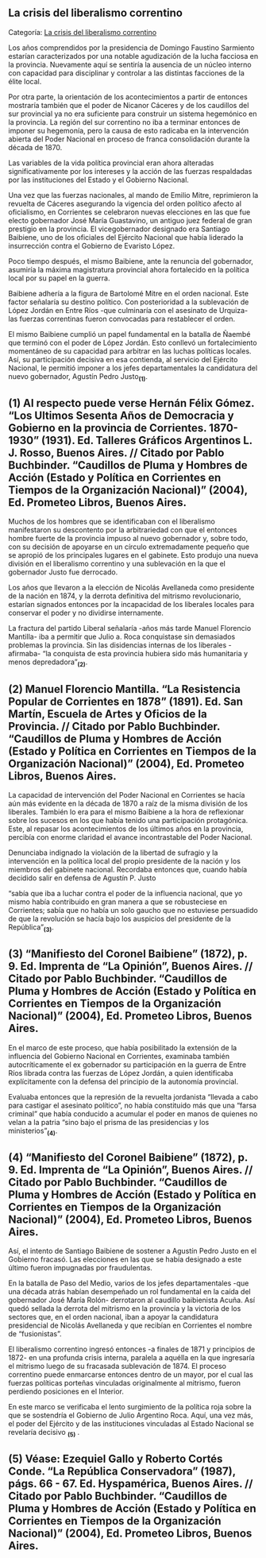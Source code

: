 ## La crisis del liberalismo correntino

Categoría: [La crisis del liberalismo correntino](http://descubrircorrientes.com.ar/2012/index.php/4092-corrientes-en-la-familia-argentina-1870-a-la-actualidad/tiempos-de-guerra-civil-1877-1880/juan-vicente-pampin-vigesimotercer-gobernador-constitucional/la-grieta-que-nace-con-una-guerra-externa-y-que-culmina-en-guerra-civil/la-crisis-del-liberalismo-correntino)

Los años comprendidos por la presidencia de Domingo Faustino Sarmiento estarían caracterizados por una notable agudización de la lucha facciosa en la provincia. Nuevamente aquí se sentiría la ausencia de un núcleo interno con capacidad para disciplinar y controlar a las distintas facciones de la élite local.

Por otra parte, la orientación de los acontecimientos a partir de entonces mostraría también que el poder de Nicanor Cáceres y de los caudillos del sur provincial ya no era suficiente para construir un sistema hegemónico en la provincia. La región del sur correntino no iba a terminar entonces de imponer su hegemonía, pero la causa de esto radicaba en la intervención abierta del Poder Nacional en proceso de franca consolidación durante la década de 1870.

Las variables de la vida política provincial eran ahora alteradas significativamente por los intereses y la acción de las fuerzas respaldadas por las instituciones del Estado y el Gobierno Nacional.

Una vez que las fuerzas nacionales, al mando de Emilio Mitre, reprimieron la revuelta de Cáceres asegurando la vigencia del orden político afecto al oficialismo, en Corrientes se celebraron nuevas elecciones en las que fue electo gobernador José María Guastavino, un antiguo juez federal de gran prestigio en la provincia. El vicegobernador designado era Santiago Baibiene, uno de los oficiales del Ejército Nacional que había liderado la insurrección contra el Gobierno de Evaristo López.

Poco tiempo después, el mismo Baibiene, ante la renuncia del gobernador, asumiría la máxima magistratura provincial ahora fortalecido en la política local por su papel en la guerra.

Baibiene adhería a la figura de Bartolomé Mitre en el orden nacional. Este factor señalaría su destino político. Con posterioridad a la sublevación de López Jordán en Entre Ríos -que culminaría con el asesinato de Urquiza- las fuerzas correntinas fueron convocadas para restablecer el orden.

El mismo Baibiene cumplió un papel fundamental en la batalla de Ñaembé que terminó con el poder de López Jordán. Esto conllevó un fortalecimiento momentáneo de su capacidad para arbitrar en las luchas políticas locales. Así, su participación decisiva en esa contienda, al servicio del Ejército Nacional, le permitió imponer a los jefes departamentales la candidatura del nuevo gobernador, Agustín Pedro Justo<sub><strong>(1)</strong></sub>.

## **(1)** Al respecto puede verse Hernán Félix Gómez. “Los Ultimos Sesenta Años de Democracia y Gobierno en la provincia de Corrientes. 1870-1930” (1931). Ed. Talleres Gráficos Argentinos L. J. Rosso, Buenos Aires. // Citado por Pablo Buchbinder. “Caudillos de Pluma y Hombres de Acción (Estado y Política en Corrientes en Tiempos de la Organización Nacional)” (2004), Ed. Prometeo Libros, Buenos Aires.

Muchos de los hombres que se identificaban con el liberalismo manifestaron su descontento por la arbitrariedad con que el entonces hombre fuerte de la provincia impuso al nuevo gobernador y, sobre todo, con su decisión de apoyarse en un círculo extremadamente pequeño que se apropió de los principales lugares en el gabinete. Esto produjo una nueva división en el liberalismo correntino y una sublevación en la que el gobernador Justo fue derrocado.

Los años que llevaron a la elección de Nicolás Avellaneda como presidente de la nación en 1874, y la derrota definitiva del mitrismo revolucionario, estarían signados entonces por la incapacidad de los liberales locales para conservar el poder y no dividirse internamente.

La fractura del partido Liberal señalaría -años más tarde Manuel Florencio Mantilla- iba a permitir que Julio a. Roca conquistase sin demasiados problemas la provincia. Sin las disidencias internas de los liberales -afirmaba- “la conquista de esta provincia hubiera sido más humanitaria y menos depredadora”<sub><strong>(2)</strong></sub>.

## **(2)** Manuel Florencio Mantilla. “La Resistencia Popular de Corrientes en 1878” (1891). Ed. San Martín, Escuela de Artes y Oficios de la Provincia. // Citado por Pablo Buchbinder. “Caudillos de Pluma y Hombres de Acción (Estado y Política en Corrientes en Tiempos de la Organización Nacional)” (2004), Ed. Prometeo Libros, Buenos Aires.

La capacidad de intervención del Poder Nacional en Corrientes se hacía aún más evidente en la década de 1870 a raíz de la misma división de los liberales. También lo era para el mismo Baibiene a la hora de reflexionar sobre los sucesos en los que había tenido una participación protagónica. Este, al repasar los acontecimientos de los últimos años en la provincia, percibía con enorme claridad el avance incontrastable del Poder Nacional.

Denunciaba indignado la violación de la libertad de sufragio y la intervención en la política local del propio presidente de la nación y los miembros del gabinete nacional. Recordaba entonces que, cuando había decidido salir en defensa de Agustín P. Justo

“sabía que iba a luchar contra el poder de la influencia nacional, que yo mismo había contribuido en gran manera a que se robusteciese en Corrientes; sabía que no había un solo gaucho que no estuviese persuadido de que la revolución se hacía bajo los auspicios del presidente de la República”<sub><strong>(3)</strong></sub>.

## **(3)** “Manifiesto del Coronel Baibiene” (1872), p. 9. Ed. Imprenta de “La Opinión”, Buenos Aires. // Citado por Pablo Buchbinder. “Caudillos de Pluma y Hombres de Acción (Estado y Política en Corrientes en Tiempos de la Organización Nacional)” (2004), Ed. Prometeo Libros, Buenos Aires.

En el marco de este proceso, que había posibilitado la extensión de la influencia del Gobierno Nacional en Corrientes, examinaba también autocríticamente el ex gobernador su participación en la guerra de Entre Ríos librada contra las fuerzas de López Jordán, a quien identificaba explícitamente con la defensa del principio de la autonomía provincial.

Evaluaba entonces que la represión de la revuelta jordanista “llevada a cabo para castigar el asesinato político”, no había constituido más que una “farsa criminal” que había conducido a acumular el poder en manos de quienes no velan a la patria “sino bajo el prisma de las presidencias y los ministerios”<sub><strong>(4)</strong></sub>.

## **(4)** “Manifiesto del Coronel Baibiene” (1872), p. 9. Ed. Imprenta de “La Opinión”, Buenos Aires. // Citado por Pablo Buchbinder. “Caudillos de Pluma y Hombres de Acción (Estado y Política en Corrientes en Tiempos de la Organización Nacional)” (2004), Ed. Prometeo Libros, Buenos Aires.

Así, el intento de Santiago Baibiene de sostener a Agustín Pedro Justo en el Gobierno fracasó. Las elecciones en las que se había designado a este último fueron impugnadas por fraudulentas.

En la batalla de Paso del Medio, varios de los jefes departamentales -que una década atrás habían desempeñado un rol fundamental en la caída del gobernador José María Rolón- derrotaron al caudillo baibienista Acuña. Así quedó sellada la derrota del mitrismo en la provincia y la victoria de los sectores que, en el orden nacional, iban a apoyar la candidatura presidencial de Nicolás Avellaneda y que recibían en Corrientes el nombre de “fusionistas”.

El liberalismo correntino ingresó entonces -a finales de 1871 y principios de 1872- en una profunda crisis interna, paralela a aquélla en la que ingresaría el mitrismo luego de su fracasada sublevación de 1874. El proceso correntino puede enmarcarse entonces dentro de un mayor, por el cual las fuerzas políticas porteñas vinculadas originalmente al mitrismo, fueron perdiendo posiciones en el Interior.

En este marco se verificaba el lento surgimiento de la política roja sobre la que se sostendría el Gobierno de Julio Argentino Roca. Aquí, una vez más, el poder del Ejército y de las instituciones vinculadas al Estado Nacional se revelaría decisivo <sub><strong><span><span>(5)</span></span></strong></sub> .

## **(5)** Véase: Ezequiel Gallo y Roberto Cortés Conde. “La República Conservadora” (1987), págs. 66 - 67. Ed. Hyspamérica, Buenos Aires. // Citado por Pablo Buchbinder. “Caudillos de Pluma y Hombres de Acción (Estado y Política en Corrientes en Tiempos de la Organización Nacional)” (2004), Ed. Prometeo Libros, Buenos Aires.
